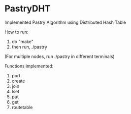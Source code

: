 # PastryDHT
Implemented Pastry Algorithm using Distributed Hash Table

How to run:
1. do "make"
2. then run, ./pastry

(For multiple nodes, run ./pastry in different terminals)

Functions implemented:
1. port
2. create
3. join
4. lset
5. put
6. get
7. routetable